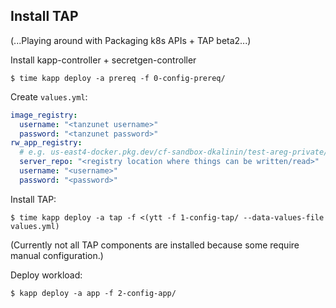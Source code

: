 ## Install TAP

(...Playing around with Packaging k8s APIs + TAP beta2...)

Install kapp-controller + secretgen-controller

```
$ time kapp deploy -a prereq -f 0-config-prereq/
```

Create `values.yml`:

```yaml
image_registry:
  username: "<tanzunet username>"
  password: "<tanzunet password>"
rw_app_registry:
  # e.g. us-east4-docker.pkg.dev/cf-sandbox-dkalinin/test-areg-private/tbs
  server_repo: "<registry location where things can be written/read>"
  username: "<username>"
  password: "<password>"
```

Install TAP:

```
$ time kapp deploy -a tap -f <(ytt -f 1-config-tap/ --data-values-file values.yml)
```

(Currently not all TAP components are installed because some require manual configuration.)

Deploy workload:

```
$ kapp deploy -a app -f 2-config-app/
```
